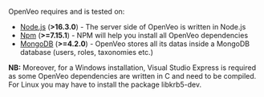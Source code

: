 OpenVeo requires and is tested on:

- [Node.js](https://nodejs.org/en/) (**&gt;16.3.0**) - The server side of OpenVeo is written in Node.js
- [Npm](https://www.npmjs.com/) (**&gt;=7.15.1**) - NPM will help you install all OpenVeo dependencies
- [MongoDB](https://www.mongodb.org/) (**&gt;=4.2.0**) - OpenVeo stores all its datas inside a MongoDB database (users, roles, taxonomies etc.)

**NB:** Moreover, for a Windows installation, Visual Studio Express is required as some OpenVeo dependencies are written in C and need to be compiled. For Linux you may have to install the package libkrb5-dev.
